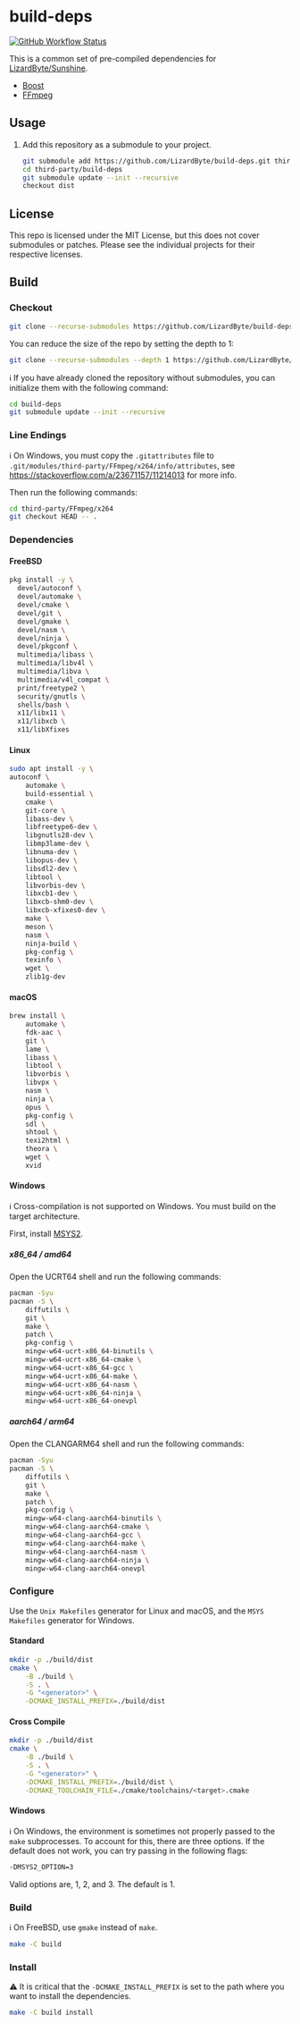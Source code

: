 # build-deps

[![GitHub Workflow Status](https://img.shields.io/github/actions/workflow/status/lizardbyte/build-deps/ci.yml.svg?branch=master&label=build&logo=github&style=for-the-badge)](https://github.com/LizardByte/build-deps/actions/workflows/ci.yml?query=branch%3Amaster)

This is a common set of pre-compiled dependencies for [LizardByte/Sunshine](https://github.com/LizardByte/Sunshine).

- [Boost](https://www.boost.org)
- [FFmpeg](https://ffmpeg.org)

## Usage

1. Add this repository as a submodule to your project.

   ```bash
   git submodule add https://github.com/LizardByte/build-deps.git third-party/build-deps
   cd third-party/build-deps
   git submodule update --init --recursive
   checkout dist
   ```

## License

This repo is licensed under the MIT License, but this does not cover submodules or patches.
Please see the individual projects for their respective licenses.


## Build

### Checkout

```bash
git clone --recurse-submodules https://github.com/LizardByte/build-deps.git
```

You can reduce the size of the repo by setting the depth to 1:

```bash
git clone --recurse-submodules --depth 1 https://github.com/LizardByte/build-deps.git
```

ℹ️ If you have already cloned the repository without submodules, you can initialize them with the following command:

```bash
cd build-deps
git submodule update --init --recursive
```

### Line Endings

ℹ️ On Windows, you must copy the `.gitattributes` file to `.git/modules/third-party/FFmpeg/x264/info/attributes`,
see https://stackoverflow.com/a/23671157/11214013 for more info.

Then run the following commands:
```bash
cd third-party/FFmpeg/x264
git checkout HEAD -- .
```

### Dependencies

#### FreeBSD

```bash
pkg install -y \
  devel/autoconf \
  devel/automake \
  devel/cmake \
  devel/git \
  devel/gmake \
  devel/nasm \
  devel/ninja \
  devel/pkgconf \
  multimedia/libass \
  multimedia/libv4l \
  multimedia/libva \
  multimedia/v4l_compat \
  print/freetype2 \
  security/gnutls \
  shells/bash \
  x11/libx11 \
  x11/libxcb \
  x11/libXfixes
```

#### Linux

```bash
sudo apt install -y \
autoconf \
    automake \
    build-essential \
    cmake \
    git-core \
    libass-dev \
    libfreetype6-dev \
    libgnutls28-dev \
    libmp3lame-dev \
    libnuma-dev \
    libopus-dev \
    libsdl2-dev \
    libtool \
    libvorbis-dev \
    libxcb1-dev \
    libxcb-shm0-dev \
    libxcb-xfixes0-dev \
    make \
    meson \
    nasm \
    ninja-build \
    pkg-config \
    texinfo \
    wget \
    zlib1g-dev
```

#### macOS

```bash
brew install \
    automake \
    fdk-aac \
    git \
    lame \
    libass \
    libtool \
    libvorbis \
    libvpx \
    nasm \
    ninja \
    opus \
    pkg-config \
    sdl \
    shtool \
    texi2html \
    theora \
    wget \
    xvid
```

#### Windows

ℹ️ Cross-compilation is not supported on Windows. You must build on the target architecture.

First, install [MSYS2](https://www.msys2.org/).
 
##### x86_64 / amd64

Open the UCRT64 shell and run the following commands:

```bash
pacman -Syu
pacman -S \
    diffutils \
    git \
    make \
    patch \ 
    pkg-config \
    mingw-w64-ucrt-x86_64-binutils \
    mingw-w64-ucrt-x86_64-cmake \
    mingw-w64-ucrt-x86_64-gcc \
    mingw-w64-ucrt-x86_64-make \
    mingw-w64-ucrt-x86_64-nasm \
    mingw-w64-ucrt-x86_64-ninja \
    mingw-w64-ucrt-x86_64-onevpl
```

##### aarch64 / arm64

Open the CLANGARM64 shell and run the following commands:

```bash
pacman -Syu
pacman -S \
    diffutils \
    git \
    make \
    patch \ 
    pkg-config \
    mingw-w64-clang-aarch64-binutils \
    mingw-w64-clang-aarch64-cmake \
    mingw-w64-clang-aarch64-gcc \
    mingw-w64-clang-aarch64-make \
    mingw-w64-clang-aarch64-nasm \
    mingw-w64-clang-aarch64-ninja \
    mingw-w64-clang-aarch64-onevpl
```

### Configure

Use the `Unix Makefiles` generator for Linux and macOS, and the `MSYS Makefiles` generator for Windows.

#### Standard

```bash
mkdir -p ./build/dist
cmake \
    -B ./build \
    -S . \
    -G "<generator>" \
    -DCMAKE_INSTALL_PREFIX=./build/dist
```

#### Cross Compile

```bash
mkdir -p ./build/dist
cmake \
    -B ./build \
    -S . \
    -G "<generator>" \
    -DCMAKE_INSTALL_PREFIX=./build/dist \
    -DCMAKE_TOOLCHAIN_FILE=./cmake/toolchains/<target>.cmake
```

#### Windows

ℹ️ On Windows, the environment is sometimes not properly passed to the `make` subprocesses. To account for this, there
are three options. If the default does not work, you can try passing in the following flags:

```bash
-DMSYS2_OPTION=3
```

Valid options are, 1, 2, and 3. The default is 1.

### Build

ℹ️ On FreeBSD, use `gmake` instead of `make`.

```bash
make -C build
```

### Install

⚠️ It is critical that the `-DCMAKE_INSTALL_PREFIX` is set to the path where you want to install the dependencies.

```bash
make -C build install
```
